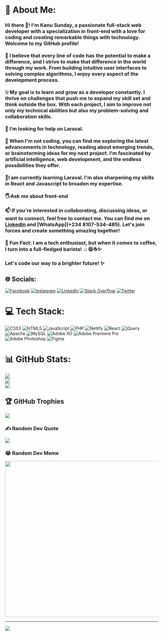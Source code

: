 # 💫 About Me:
### Hi there 👋! I'm Kanu Sunday, a passionate full-stack web developer with a specialization in front-end with a love for coding and creating remarkable things with technology. Welcome to my GitHub profile!<br><br>🌟 I believe that every line of code has the potential to make a difference, and I strive to make that difference in the world through my work. From building intuitive user interfaces to solving complex algorithms, I enjoy every aspect of the development process.<br><br>💡 My goal is to learn and grow as a developer constantly. I thrive on challenges that push me to expand my skill set and think outside the box. With each project, I aim to improve not only my technical abilities but also my problem-solving and collaboration skills.<br><br>🤔 I’m looking for help on Laraval.<br><br>🚀 When I'm not coding, you can find me exploring the latest advancements in technology, reading about emerging trends, or brainstorming ideas for my next project. I'm fascinated by artificial intelligence, web development, and the endless possibilities they offer.<br><br>🌱I am currently learning Laraval. I'm also sharpening my skills in  React and Javascript to broaden my expertise.<br><br>🖐Ask me about front-end<br><br>📫 If you're interested in collaborating, discussing ideas, or want to connect, feel free to contact me. You can find me on [LinkedIn](https://www.linkedin.com/in/kanusblogdigitalltd/) and [WhatsApp](+234 8107-534-485). Let's join forces and create something amazing together!<br><br>🌟 Fun Fact: I am a tech enthusiast, but when it comes to coffee, I turn into a full-fledged barista! ☺😆☕️✨<br><br>Let's code our way to a brighter future! ✨


## 🌐 Socials:
[![Facebook](https://img.shields.io/badge/Facebook-%231877F2.svg?logo=Facebook&logoColor=white)](https://facebook.com/kanusblogdonpapilo) [![Instagram](https://img.shields.io/badge/Instagram-%23E4405F.svg?logo=Instagram&logoColor=white)](https://instagram.com/Kanusblog) [![LinkedIn](https://img.shields.io/badge/LinkedIn-%230077B5.svg?logo=linkedin&logoColor=white)](https://linkedin.com/in/kanusblogdigitalltd) [![Stack Overflow](https://img.shields.io/badge/-Stackoverflow-FE7A16?logo=stack-overflow&logoColor=white)](https://stackoverflow.com/users/22239388) [![Twitter](https://img.shields.io/badge/Twitter-%231DA1F2.svg?logo=Twitter&logoColor=white)](https://twitter.com/Kanusblog) 

# 💻 Tech Stack:
![CSS3](https://img.shields.io/badge/css3-%231572B6.svg?style=for-the-badge&logo=css3&logoColor=white) ![HTML5](https://img.shields.io/badge/html5-%23E34F26.svg?style=for-the-badge&logo=html5&logoColor=white) ![JavaScript](https://img.shields.io/badge/javascript-%23323330.svg?style=for-the-badge&logo=javascript&logoColor=%23F7DF1E) ![PHP](https://img.shields.io/badge/php-%23777BB4.svg?style=for-the-badge&logo=php&logoColor=white) ![Netlify](https://img.shields.io/badge/netlify-%23000000.svg?style=for-the-badge&logo=netlify&logoColor=#00C7B7) ![React](https://img.shields.io/badge/react-%2320232a.svg?style=for-the-badge&logo=react&logoColor=%2361DAFB) ![jQuery](https://img.shields.io/badge/jquery-%230769AD.svg?style=for-the-badge&logo=jquery&logoColor=white) ![Apache](https://img.shields.io/badge/apache-%23D42029.svg?style=for-the-badge&logo=apache&logoColor=white) ![MySQL](https://img.shields.io/badge/mysql-%2300f.svg?style=for-the-badge&logo=mysql&logoColor=white) ![Adobe XD](https://img.shields.io/badge/Adobe%20XD-470137?style=for-the-badge&logo=Adobe%20XD&logoColor=#FF61F6) ![Adobe Premiere Pro](https://img.shields.io/badge/Adobe%20Premiere%20Pro-9999FF.svg?style=for-the-badge&logo=Adobe%20Premiere%20Pro&logoColor=white) ![Adobe Photoshop](https://img.shields.io/badge/adobephotoshop-%2331A8FF.svg?style=for-the-badge&logo=adobephotoshop&logoColor=white) 	![Figma](https://img.shields.io/badge/figma-%23F24E1E.svg?style=for-the-badge&logo=figma&logoColor=white)
# 📊 GitHub Stats:
![](https://github-readme-stats.vercel.app/api?username=Kanusblog&theme=radical&hide_border=true&include_all_commits=true&count_private=true)<br/>
![](https://github-readme-streak-stats.herokuapp.com/?user=Kanusblog&theme=radical&hide_border=true)<br/>
![](https://github-readme-stats.vercel.app/api/top-langs/?username=Kanusblog&theme=radical&hide_border=true&include_all_commits=true&count_private=true&layout=compact)

## 🏆 GitHub Trophies
![](https://github-profile-trophy.vercel.app/?username=Kanusblog&theme=discord&no-frame=true&no-bg=false&margin-w=4)

### ✍️ Random Dev Quote
![](https://quotes-github-readme.vercel.app/api?type=horizontal&theme=radical)

### 😂 Random Dev Meme
<img src="https://rm.up.railway.app/" width="512px"/>

---
[![](https://visitcount.itsvg.in/api?id=Kanusblog&icon=0&color=0)](https://visitcount.itsvg.in)

<!-- Proudly created with GPRM ( https://gprm.itsvg.in ) -->
